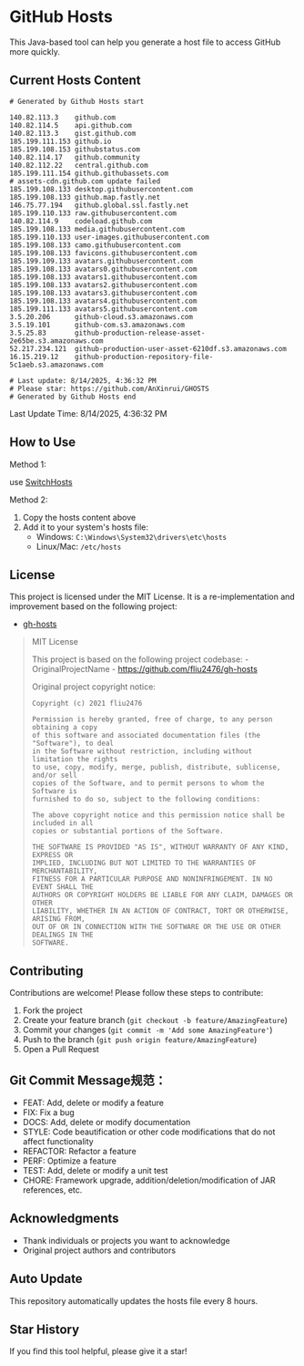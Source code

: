 # GitHub Hosts

This Java-based tool can help you generate a host file to access GitHub more quickly.

## Current Hosts Content

```hosts
# Generated by Github Hosts start  

140.82.113.3    github.com
140.82.114.5    api.github.com
140.82.113.3    gist.github.com
185.199.111.153 github.io
185.199.108.153 githubstatus.com
140.82.114.17   github.community
140.82.112.22   central.github.com
185.199.111.154 github.githubassets.com
# assets-cdn.github.com update failed
185.199.108.133 desktop.githubusercontent.com
185.199.108.133 github.map.fastly.net
146.75.77.194   github.global.ssl.fastly.net
185.199.110.133 raw.githubusercontent.com
140.82.114.9    codeload.github.com
185.199.108.133 media.githubusercontent.com
185.199.110.133 user-images.githubusercontent.com
185.199.108.133 camo.githubusercontent.com
185.199.108.133 favicons.githubusercontent.com
185.199.109.133 avatars.githubusercontent.com
185.199.108.133 avatars0.githubusercontent.com
185.199.108.133 avatars1.githubusercontent.com
185.199.108.133 avatars2.githubusercontent.com
185.199.108.133 avatars3.githubusercontent.com
185.199.108.133 avatars4.githubusercontent.com
185.199.111.133 avatars5.githubusercontent.com
3.5.20.206      github-cloud.s3.amazonaws.com
3.5.19.101      github-com.s3.amazonaws.com
3.5.25.83       github-production-release-asset-2e65be.s3.amazonaws.com
52.217.234.121  github-production-user-asset-6210df.s3.amazonaws.com
16.15.219.12    github-production-repository-file-5c1aeb.s3.amazonaws.com

# Last update: 8/14/2025, 4:36:32 PM
# Please star: https://github.com/AnXinrui/GHOSTS
# Generated by Github Hosts end
```

Last Update Time: 8/14/2025, 4:36:32 PM

## How to Use

Method 1:

use [SwitchHosts](https://github.com/oldj/SwitchHosts)

Method 2:
1. Copy the hosts content above
2. Add it to your system's hosts file:
   - Windows: `C:\Windows\System32\drivers\etc\hosts`
   - Linux/Mac: `/etc/hosts`

## License
This project is licensed under the MIT License. It is a re-implementation and improvement based on the following project:
- [gh-hosts](https://github.com/fliu2476/gh-hosts)

> MIT License 
>
> This project is based on the following project codebase: -OriginalProjectName - https://github.com/fliu2476/gh-hosts
>
> Original project copyright notice:
>
> ```
> Copyright (c) 2021 fliu2476
> 
> Permission is hereby granted, free of charge, to any person obtaining a copy
> of this software and associated documentation files (the "Software"), to deal
> in the Software without restriction, including without limitation the rights
> to use, copy, modify, merge, publish, distribute, sublicense, and/or sell
> copies of the Software, and to permit persons to whom the Software is
> furnished to do so, subject to the following conditions:
> 
> The above copyright notice and this permission notice shall be included in all
> copies or substantial portions of the Software.
> 
> THE SOFTWARE IS PROVIDED "AS IS", WITHOUT WARRANTY OF ANY KIND, EXPRESS OR
> IMPLIED, INCLUDING BUT NOT LIMITED TO THE WARRANTIES OF MERCHANTABILITY,
> FITNESS FOR A PARTICULAR PURPOSE AND NONINFRINGEMENT. IN NO EVENT SHALL THE
> AUTHORS OR COPYRIGHT HOLDERS BE LIABLE FOR ANY CLAIM, DAMAGES OR OTHER
> LIABILITY, WHETHER IN AN ACTION OF CONTRACT, TORT OR OTHERWISE, ARISING FROM,
> OUT OF OR IN CONNECTION WITH THE SOFTWARE OR THE USE OR OTHER DEALINGS IN THE
> SOFTWARE.
> ```

## Contributing

Contributions are welcome! Please follow these steps to contribute:

1. Fork the project
2. Create your feature branch (`git checkout -b feature/AmazingFeature`)
3. Commit your changes (`git commit -m 'Add some AmazingFeature'`)
4. Push to the branch (`git push origin feature/AmazingFeature`)
5. Open a Pull Request

## Git Commit Message规范：

- FEAT: Add, delete or modify a feature
- FIX: Fix a bug
- DOCS: Add, delete or modify documentation
- STYLE: Code beautification or other code modifications that do not affect functionality
- REFACTOR: Refactor a feature
- PERF: Optimize a feature
- TEST: Add, delete or modify a unit test
- CHORE: Framework upgrade, addition/deletion/modification of JAR references, etc.

## Acknowledgments

- Thank individuals or projects you want to acknowledge
- Original project authors and contributors

## Auto Update

This repository automatically updates the hosts file every 8 hours.

## Star History

If you find this tool helpful, please give it a star!


